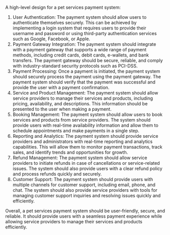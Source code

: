 A high-level design for a pet services payment system:

1. User Authentication: The payment system should allow users to authenticate themselves securely. This can be achieved by implementing a login system that requires users to provide their username and password or using third-party authentication services such as Google, Facebook, or Apple.
1. Payment Gateway Integration: The payment system should integrate with a payment gateway that supports a wide range of payment methods, including credit cards, debit cards, e-wallets, and bank transfers. The payment gateway should be secure, reliable, and comply with industry-standard security protocols such as PCI-DSS.
1. Payment Processing: Once a payment is initiated, the payment system should securely process the payment using the payment gateway. The payment system should verify that the payment was successful and provide the user with a payment confirmation.
1. Service and Product Management: The payment system should allow service providers to manage their services and products, including pricing, availability, and descriptions. This information should be presented to the user when making a payment.
1. Booking Management: The payment system should allow users to book services and products from service providers. The system should provide users with real-time availability information and allow them to schedule appointments and make payments in a single step.
1. Reporting and Analytics: The payment system should provide service providers and administrators with real-time reporting and analytics capabilities. This will allow them to monitor payment transactions, track sales, and identify trends and opportunities for growth.
1. Refund Management: The payment system should allow service providers to initiate refunds in case of cancellations or service-related issues. The system should also provide users with a clear refund policy and process refunds quickly and securely.
1. Customer Support: The payment system should provide users with multiple channels for customer support, including email, phone, and chat. The system should also provide service providers with tools for managing customer support inquiries and resolving issues quickly and efficiently.

Overall, a pet services payment system should be user-friendly, secure, and reliable. It should provide users with a seamless payment experience while allowing service providers to manage their services and products efficiently.